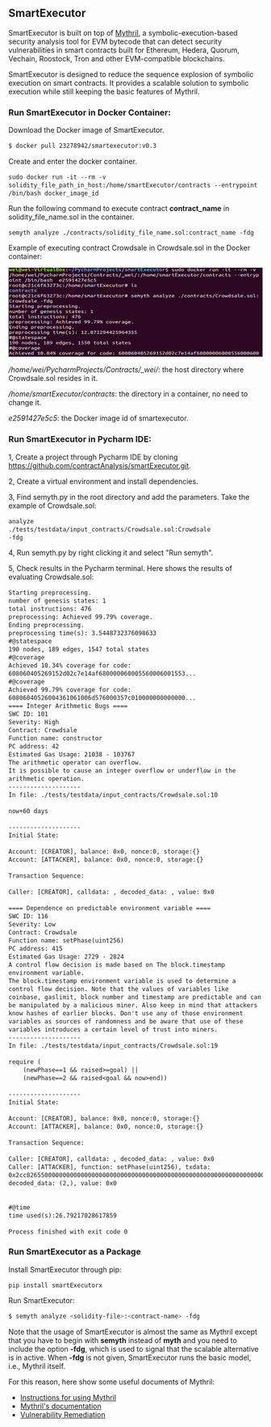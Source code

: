 
##  SmartExecutor ##

SmartExecutor is built on top of [Mythril](https://github.com/ConsenSys/mythril), a symbolic-execution-based security analysis tool for EVM bytecode that can detect security vulnerabilities in smart contracts built for Ethereum, Hedera, Quorum, Vechain, Roostock, Tron and other EVM-compatible blockchains.

SmartExecutor is designed to reduce the sequence explosion of symbolic execution on smart contracts. It provides a scalable solution to symbolic execution while still keeping the basic features of Mythril.


###  Run SmartExecutor in Docker Container: ###

Download the Docker image of SmartExecutor.
```bash
$ docker pull 23278942/smartexecutor:v0.3
```

Create and enter the docker container. 
```
sudo docker run -it --rm -v solidity_file_path_in_host:/home/smartExecutor/contracts --entrypoint /bin/bash docker_image_id 
```

Run the following command to execute contract **contract_name** in solidity_file_name.sol in the container.
```
semyth analyze ./contracts/solidity_file_name.sol:contract_name -fdg
```


Example of executing contract Crowdsale in Crowdsale.sol in the Docker container:

![](images/exampleUsingDockerImage.png)

_/home/wei/PycharmProjects/Contracts/\_wei/_: the host directory where Crowdsale.sol resides in it.

_/home/smartExecutor/contracts_: the directory in a container, no need to change it.

_e2591427e5c5_: the Docker image id of smartexecutor.

### Run SmartExecutor in Pycharm IDE: ###

1, Create a project through Pycharm IDE by cloning https://github.com/contractAnalysis/smartExecutor.git.

2, Create a virtual environment and install dependencies.

3, Find semyth.py in the root directory and add the parameters. Take the example of Crowdsale.sol:
```
analyze
./tests/testdata/input_contracts/Crowdsale.sol:Crowdsale
-fdg
```
4, Run semyth.py by right clicking it and select "Run semyth".

5, Check results in the Pycharm terminal. Here shows the results of evaluating Crowdsale.sol:
```
Starting preprocessing.
number of genesis states: 1
total instructions: 476
preprocessing: Achieved 99.79% coverage.
Ending preprocessing.
preprocessing time(s): 3.5448732376098633
#@statespace
190 nodes, 189 edges, 1547 total states
#@coverage
Achieved 10.34% coverage for code: 608060405269152d02c7e14af680000060005560006001553...
#@coverage
Achieved 99.79% coverage for code: 60806040526004361061006d576000357c010000000000000...
==== Integer Arithmetic Bugs ====
SWC ID: 101
Severity: High
Contract: Crowdsale
Function name: constructor
PC address: 42
Estimated Gas Usage: 21038 - 103767
The arithmetic operator can overflow.
It is possible to cause an integer overflow or underflow in the arithmetic operation. 
--------------------
In file: ./tests/testdata/input_contracts/Crowdsale.sol:10

now+60 days

--------------------
Initial State:

Account: [CREATOR], balance: 0x0, nonce:0, storage:{}
Account: [ATTACKER], balance: 0x0, nonce:0, storage:{}

Transaction Sequence:

Caller: [CREATOR], calldata: , decoded_data: , value: 0x0

==== Dependence on predictable environment variable ====
SWC ID: 116
Severity: Low
Contract: Crowdsale
Function name: setPhase(uint256)
PC address: 415
Estimated Gas Usage: 2729 - 2824
A control flow decision is made based on The block.timestamp environment variable.
The block.timestamp environment variable is used to determine a control flow decision. Note that the values of variables like coinbase, gaslimit, block number and timestamp are predictable and can be manipulated by a malicious miner. Also keep in mind that attackers know hashes of earlier blocks. Don't use any of those environment variables as sources of randomness and be aware that use of these variables introduces a certain level of trust into miners.
--------------------
In file: ./tests/testdata/input_contracts/Crowdsale.sol:19

require (
    (newPhase==1 && raised>=goal) ||
    (newPhase==2 && raised<goal && now>end))

--------------------
Initial State:

Account: [CREATOR], balance: 0x0, nonce:0, storage:{}
Account: [ATTACKER], balance: 0x0, nonce:0, storage:{}

Transaction Sequence:

Caller: [CREATOR], calldata: , decoded_data: , value: 0x0
Caller: [ATTACKER], function: setPhase(uint256), txdata: 0x2cc826550000000000000000000000000000000000000000000000000000000000000002, decoded_data: (2,), value: 0x0


#@time
time used(s):26.79217028617859

Process finished with exit code 0

```

### Run SmartExecutor as a Package ###

Install SmartExecutor through pip:
```
pip install smartExecutorx
```

Run SmartExecutor:

```bash
$ semyth analyze <solidity-file>:<contract-name> -fdg
```

Note that the usage of SmartExecutor is almost the same as Mythril except that you have to begin with **semyth** instead of **myth** and you need to include the option **-fdg**, which is used to signal that the scalable alternative is in active. When **-fdg** is not given, SmartExecutor runs the basic model, i.e., Mythril itself.

For this reason, here show some useful documents of Mythril:

- [Instructions for using Mythril](https://mythril-classic.readthedocs.io/en/master/)
- [Mythril's documentation](https://mythril-classic.readthedocs.io/en/develop/)
- [Vulnerability Remediation](https://swcregistry.io/)
